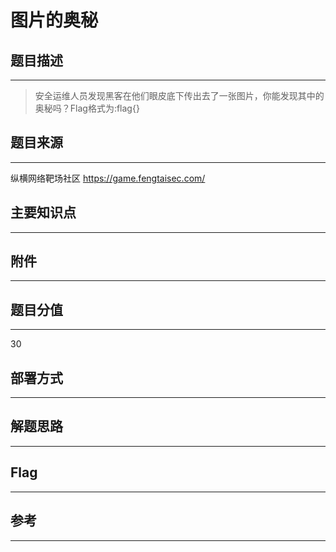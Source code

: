 # 图片的奥秘

## 题目描述
---
> 安全运维人员发现黑客在他们眼皮底下传出去了一张图片，你能发现其中的奥秘吗？Flag格式为:flag{}

## 题目来源
---
纵横网络靶场社区 https://game.fengtaisec.com/

## 主要知识点
---


## 附件
---


## 题目分值
---
30

## 部署方式
---


## 解题思路
---


## Flag
---


## 参考
---
